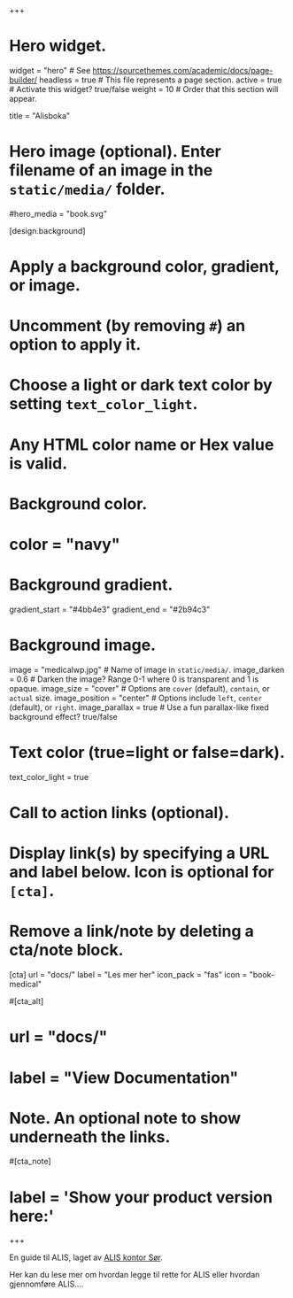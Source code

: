 +++
# Hero widget.
widget = "hero"  # See https://sourcethemes.com/academic/docs/page-builder/
headless = true  # This file represents a page section.
active = true  # Activate this widget? true/false
weight = 10  # Order that this section will appear.

title = "Alisboka"

# Hero image (optional). Enter filename of an image in the `static/media/` folder.
#hero_media = "book.svg"

[design.background]
  # Apply a background color, gradient, or image.
  #   Uncomment (by removing `#`) an option to apply it.
  #   Choose a light or dark text color by setting `text_color_light`.
  #   Any HTML color name or Hex value is valid.

  # Background color.
  # color = "navy"
  
  # Background gradient.
  gradient_start = "#4bb4e3"
  gradient_end = "#2b94c3"
  
  # Background image.
  image = "medicalwp.jpg"  # Name of image in `static/media/`.
   image_darken = 0.6  # Darken the image? Range 0-1 where 0 is transparent and 1 is opaque.
  image_size = "cover"  #  Options are `cover` (default), `contain`, or `actual` size.
  image_position = "center"  # Options include `left`, `center` (default), or `right`.
  image_parallax = true  # Use a fun parallax-like fixed background effect? true/false
  
  # Text color (true=light or false=dark).
  text_color_light = true

# Call to action links (optional).
#   Display link(s) by specifying a URL and label below. Icon is optional for `[cta]`.
#   Remove a link/note by deleting a cta/note block.
[cta]
  url = "docs/"
  label = "Les mer her"
  icon_pack = "fas"
  icon = "book-medical"
  
#[cta_alt]
#  url = "docs/"
#  label = "View Documentation"

# Note. An optional note to show underneath the links.
#[cta_note]
#  label = '<span class="js-github-release" data-repo="gcushen/#hugo-academic">Show your product version here:<!-- V --></span>'
+++

En guide til ALIS, laget av [ALIS kontor Sør](https://aliskrs.netlify.app/).

Her kan du lese mer om hvordan legge til rette for ALIS eller hvordan gjennomføre ALIS....

